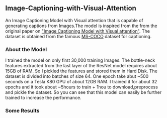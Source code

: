 ## Image-Captioning-with-Visual-Attention
An Image Captioning Model with Visual attention that is capable of generating captions from Images.The model
is inspired from the from the original paper on ["Image Captioning Model with Visual attention"](https://arxiv.org/pdf/1502.03044.pdf).
The dataset is obtained from the famous [MS-COCO](http://cocodataset.org/#home) dataset for captioning.

### About the Model
I trained the model on only first 30,000 training Images. The bottle-neck features extracted from the last layer of 
the ResNet model requires about 15GB of RAM. So I pickled the features and stored them in Hard Disk. The dataset is divided
into batches of size 64. One epoch take abut ~500 seconds on a Tesla K80 GPU of about 12GB RAM. I trained it for about 32
epochs and it took about ~5hours to train + 1hou to download,preprocess and pickle the dataset. So you can see that this
model can easily be further trained to increase the performance.

### Some Results
